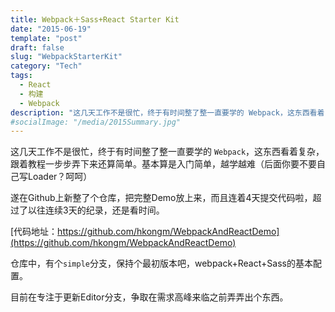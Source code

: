 ```yaml
---
title: Webpack＋Sass+React Starter Kit
date: "2015-06-19"
template: "post"
draft: false
slug: "WebpackStarterKit"
category: "Tech"
tags:
  - React
  - 构建
  - Webpack
description: "这几天工作不是很忙，终于有时间整了整一直要学的 Webpack，这东西看着复杂，跟着教程一步步弄下来还算简单。基本算是入门简单，越学越难（后面你要不要自己写Loader？呵呵）"
#socialImage: "/media/2015Summary.jpg"
---
```


这几天工作不是很忙，终于有时间整了整一直要学的 `Webpack`，这东西看着复杂，跟着教程一步步弄下来还算简单。基本算是入门简单，越学越难（后面你要不要自己写Loader？呵呵）

遂在Github上新整了个仓库，把完整Demo放上来，而且连着4天提交代码啦，超过了以往连续3天的纪录，还是看时间。

[代码地址：https://github.com/hkongm/WebpackAndReactDemo](https://github.com/hkongm/WebpackAndReactDemo)

仓库中，有个`simple`分支，保持个最初版本吧，webpack+React+Sass的基本配置。

目前在专注于更新Editor分支，争取在需求高峰来临之前弄弄出个东西。
